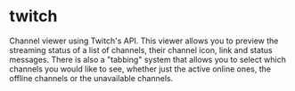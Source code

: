 # twitch

Channel viewer using Twitch's API. This viewer allows you to preview the streaming status of a list of channels, their channel icon, link and status messages. There is also a "tabbing" system that allows you to select which channels you would like to see, whether just the active online ones, the offline channels or the unavailable channels.
